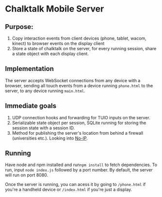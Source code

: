 # Chalktalk Mobile Server

## Purpose:
1. Copy interaction events from client devices (phone, tablet, wacom, kinect) to browser events on the display client
2. Store a state of chalktalk on the server, for every running session, share a state object with each display client.

## Implementation
The server accepts WebSocket connections from any device with a browser, sending all touch events from a device running `phone.html` to the server, to any device running `main.html`.

## Immediate goals
1. UDP connection hooks and forwarding for TUIO inputs on the server.
2. Serializable state object per session, SQLite running for storing the session state with a session ID.
3. Method for publishing the server's location from behind a firewall (universities etc.). Looking 
into [No-IP](http://www.no-ip.org).

## Running
Have node and npm installed and run`npm install` to fetch dependencies. 
To run, input `node index.js` followed by a port number. By default, the server will run on port 8080.

Once the server is running, you can acess it by going to `/phone.html` if you're a handheld device or `/index.html` if you're just a display.
